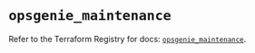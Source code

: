 # `opsgenie_maintenance`

Refer to the Terraform Registry for docs: [`opsgenie_maintenance`](https://registry.terraform.io/providers/opsgenie/opsgenie/0.6.37/docs/resources/maintenance).
